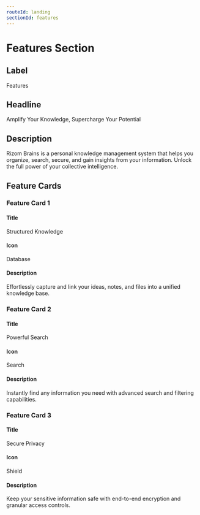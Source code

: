```yaml
---
routeId: landing
sectionId: features
---
```

# Features Section

## Label

Features

## Headline

Amplify Your Knowledge, Supercharge Your Potential

## Description

Rizom Brains is a personal knowledge management system that helps you organize, search, secure, and gain insights from your information. Unlock the full power of your collective intelligence.

## Feature Cards

### Feature Card 1

#### Title

Structured Knowledge

#### Icon

Database

#### Description

Effortlessly capture and link your ideas, notes, and files into a unified knowledge base.

### Feature Card 2

#### Title

Powerful Search

#### Icon

Search

#### Description

Instantly find any information you need with advanced search and filtering capabilities.

### Feature Card 3

#### Title

Secure Privacy

#### Icon

Shield

#### Description

Keep your sensitive information safe with end-to-end encryption and granular access controls.
